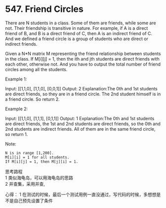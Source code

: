 # 547. Friend Circles

 There are N students in a class. Some of them are friends, while some are not. Their friendship is transitive in nature. For example, if A is a direct friend of B, and B is a direct friend of C, then A is an indirect friend of C. And we defined a friend circle is a group of students who are direct or indirect friends.

Given a N*N matrix M representing the friend relationship between students in the class. If M[i][j] = 1, then the ith and jth students are direct friends with each other, otherwise not. And you have to output the total number of friend circles among all the students.

Example 1:

Input:
[[1,1,0],
 [1,1,0],
 [0,0,1]]
Output: 2
Explanation:The 0th and 1st students are direct friends, so they are in a friend circle.
The 2nd student himself is in a friend circle. So return 2.

Example 2:

Input:
[[1,1,0],
 [1,1,1],
 [0,1,1]]
Output: 1
Explanation:The 0th and 1st students are direct friends, the 1st and 2nd students are direct friends,
so the 0th and 2nd students are indirect friends. All of them are in the same friend circle, so return 1.

Note:

    N is in range [1,200].
    M[i][i] = 1 for all students.
    If M[i][j] = 1, then M[j][i] = 1.

思考路程<br/>
1 类似海龟岛，可以用海龟岛的思路<br/>
2 并查集，采用并查,

心得：
1 在测试的时候，最后一个测试用例一直没通过，写代码的时候，多想想是不是自己预先设置了条件